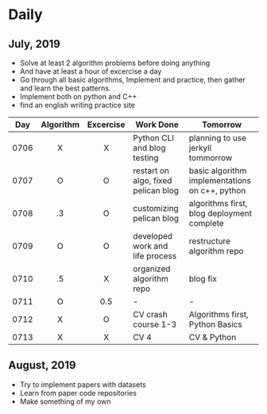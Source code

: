 # Daily

## July, 2019
* Solve at least 2 algorithm problems before doing anything
* And have at least a hour of excercise a day
* Go through all basic algorithms, Implement and practice, then gather and learn the best patterns.
* Implement both on python and C++
* find an english writing practice site

| Day | Algorithm | Excercise | Work Done | Tomorrow | 
| --- | :---: | :---: | --- | --- |
| 0706 | X | X | Python CLI and blog testing | planning to use jerkyll tommorrow |
| 0707 | O | O | restart on algo, fixed pelican blog | basic algorithm implementations on c++, python |
| 0708 | .3 | O | customizing pelican blog | algorithms first, blog deployment complete |
| 0709 | O | O | developed work and life process | restructure algorithm repo |
| 0710 | .5 | X | organized algorithm repo | blog fix |
| 0711 | O | 0.5 | - | - |
| 0712 | X | O | CV crash course 1-3 | Algorithms first, Python Basics |
| 0713 | X | X | CV 4 | CV & Python |


## August, 2019
* Try to implement papers with datasets
* Learn from paper code repositories
* Make something of my own
